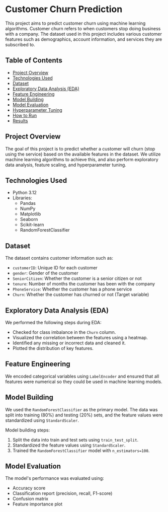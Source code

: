 # Customer Churn Prediction

This project aims to predict customer churn using machine learning algorithms. Customer churn refers to when customers stop doing business with a company. The dataset used in this project includes various customer features such as demographics, account information, and services they are subscribed to.

## Table of Contents
- [Project Overview](#project-overview)
- [Technologies Used](#technologies-used)
- [Dataset](#dataset)
- [Exploratory Data Analysis (EDA)](#exploratory-data-analysis-eda)
- [Feature Engineering](#feature-engineering)
- [Model Building](#model-building)
- [Model Evaluation](#model-evaluation)
- [Hyperparameter Tuning](#hyperparameter-tuning)
- [How to Run](#how-to-run)
- [Results](#results)

## Project Overview
The goal of this project is to predict whether a customer will churn (stop using the service) based on the available features in the dataset. We utilize machine learning algorithms to achieve this, and also perform exploratory data analysis, feature scaling, and hyperparameter tuning.

## Technologies Used
- Python 3.12
- Libraries:
  - Pandas
  - NumPy
  - Matplotlib
  - Seaborn
  - Scikit-learn
  - RandomForestClassifier

## Dataset
The dataset contains customer information such as:
- `customerID`: Unique ID for each customer
- `gender`: Gender of the customer
- `SeniorCitizen`: Whether the customer is a senior citizen or not
- `tenure`: Number of months the customer has been with the company
- `PhoneService`: Whether the customer has a phone service
- `Churn`: Whether the customer has churned or not (Target variable)

## Exploratory Data Analysis (EDA)
We performed the following steps during EDA:
- Checked for class imbalance in the `Churn` column.
- Visualized the correlation between the features using a heatmap.
- Identified any missing or incorrect data and cleaned it.
- Plotted the distribution of key features.

## Feature Engineering
We encoded categorical variables using `LabelEncoder` and ensured that all features were numerical so they could be used in machine learning models.

## Model Building
We used the `RandomForestClassifier` as the primary model. The data was split into training (80%) and testing (20%) sets, and the feature values were standardized using `StandardScaler`.

Model building steps:
1. Split the data into train and test sets using `train_test_split`.
2. Standardized the feature values using `StandardScaler`.
3. Trained the `RandomForestClassifier` model with `n_estimators=100`.

## Model Evaluation
The model's performance was evaluated using:
- Accuracy score
- Classification report (precision, recall, F1-score)
- Confusion matrix
- Feature importance plot

